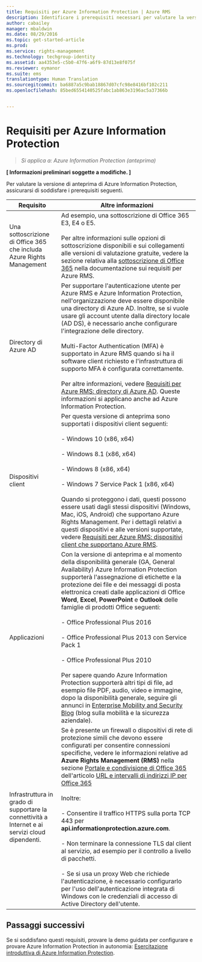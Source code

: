 ```yaml
---
title: Requisiti per Azure Information Protection | Azure RMS
description: Identificare i prerequisiti necessari per valutare la versione di anteprima di Azure Information Protection.
author: cabailey
manager: mbaldwin
ms.date: 08/29/2016
ms.topic: get-started-article
ms.prod: 
ms.service: rights-management
ms.technology: techgroup-identity
ms.assetid: aa4353e5-c5b0-47f6-a6f9-87d13e8f075f
ms.reviewer: eymanor
ms.suite: ems
translationtype: Human Translation
ms.sourcegitcommit: ba6887a5c9bab18867d07cfc98e8416bf102c211
ms.openlocfilehash: 85bed6554140525fabc1ab863e3196ac5a37366b


---
```


# Requisiti per Azure Information Protection

>*Si applica a: Azure Information Protection (anteprima)*

**[ Informazioni preliminari soggette a modifiche. ]**

Per valutare la versione di anteprima di Azure Information Protection, assicurarsi di soddisfare i prerequisiti seguenti. 

|Requisito|Altre informazioni|
|---------------|--------------------|
|Una sottoscrizione di Office 365 che includa Azure Rights Management|Ad esempio, una sottoscrizione di Office 365 E3, E4 o E5.<br /><br />Per altre informazioni sulle opzioni di sottoscrizione disponibili e sui collegamenti alle versioni di valutazione gratuite, vedere la sezione relativa alla [sottoscrizione di Office 365](../get-started/requirements-subscriptions.md#office-365-subscription) nella documentazione sui requisiti per Azure RMS.|
|Directory di Azure AD|Per supportare l'autenticazione utente per Azure RMS e Azure Information Protection, nell'organizzazione deve essere disponibile una directory di Azure AD. Inoltre, se si vuole usare gli account utente dalla directory locale (AD DS), è necessario anche configurare l'integrazione delle directory.<br /><br />Multi-Factor Authentication (MFA) è supportato in Azure RMS quando si ha il software client richiesto e l'infrastruttura di supporto MFA è configurata correttamente.<br /><br />Per altre informazioni, vedere [Requisiti per Azure RMS: directory di Azure AD](../get-started/requirements-azure-ad.md). Queste informazioni si applicano anche ad Azure Information Protection.|
|Dispositivi client|Per questa versione di anteprima sono supportati i dispositivi client seguenti:<br /><br />- Windows 10 (x86, x64)<br /><br />- Windows 8.1 (x86, x64)<br /><br />- Windows 8 (x86, x64)<br /><br />- Windows 7 Service Pack 1 (x86, x64)<br /><br />Quando si proteggono i dati, questi possono essere usati dagli stessi dispositivi (Windows, Mac, iOS, Android) che supportano Azure Rights Management. Per i dettagli relativi a questi dispositivi e alle versioni supportate, vedere [Requisiti per Azure RMS: dispositivi client che supportano Azure RMS](../get-started/requirements-client-devices.md).|
|Applicazioni|Con la versione di anteprima e al momento della disponibilità generale (GA, General Availability) Azure Information Protection supporterà l'assegnazione di etichette e la protezione dei file e dei messaggi di posta elettronica creati dalle applicazioni di Office **Word**, **Excel**, **PowerPoint** e **Outlook** delle famiglie di prodotti Office seguenti:<br /><br />- Office Professional Plus 2016<br /><br />- Office Professional Plus 2013 con Service Pack 1<br /><br />- Office Professional Plus 2010<br /><br />Per sapere quando Azure Information Protection supporterà altri tipi di file, ad esempio file PDF, audio, video e immagine, dopo la disponibilità generale, seguire gli annunci in [Enterprise Mobility and Security Blog](https://blogs.technet.microsoft.com/enterprisemobility/?product=azure-rights-management-services) (blog sulla mobilità e la sicurezza aziendale).|
|Infrastruttura in grado di supportare la connettività a Internet e ai servizi cloud dipendenti.|Se è presente un firewall o dispositivi di rete di protezione simili che devono essere configurati per consentire connessioni specifiche, vedere le informazioni relative ad **Azure Rights Management (RMS)** nella sezione [Portale e condivisione di Office 365](https://support.office.com/article/Office-365-URLs-and-IP-address-ranges-8548a211-3fe7-47cb-abb1-355ea5aa88a2#BKMK_Portal-identity) dell'articolo [URL e intervalli di indirizzi IP per Office 365](https://support.office.com/en-US/article/Office-365-URLs-and-IP-address-ranges-8548a211-3fe7-47cb-abb1-355ea5aa88a2)<br /><br />Inoltre:<br /><br />- Consentire il traffico HTTPS sulla porta TCP 443 per **api.informationprotection.azure.com**.<br /><br />- Non terminare la connessione TLS dal client al servizio, ad esempio per il controllo a livello di pacchetti. <br /><br />- Se si usa un proxy Web che richiede l'autenticazione, è necessario configurarlo per l'uso dell'autenticazione integrata di Windows con le credenziali di accesso di Active Directory dell'utente.|

## Passaggi successivi

Se si soddisfano questi requisiti, provare la demo guidata per configurare e provare Azure Information Protection in autonomia: [Esercitazione introduttiva di Azure Information Protection](infoprotect-quick-start-tutorial.md).




<!--HONumber=Aug16_HO5-->


